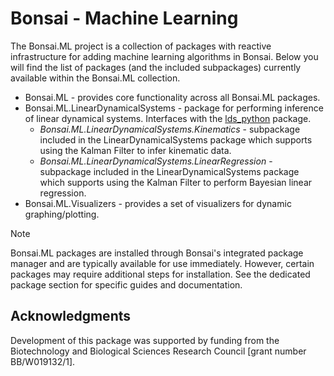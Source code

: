 # Bonsai - Machine Learning

The Bonsai.ML project is a collection of packages with reactive infrastructure for adding machine learning algorithms in Bonsai. Below you will find the list of packages (and the included subpackages) currently available within the Bonsai.ML collection.

* Bonsai.ML - provides core functionality across all Bonsai.ML packages.
* Bonsai.ML.LinearDynamicalSystems - package for performing inference of linear dynamical systems. Interfaces with the [lds_python](https://github.com/joacorapela/lds_python) package.
  - *Bonsai.ML.LinearDynamicalSystems.Kinematics* - subpackage included in the LinearDynamicalSystems package which supports using the Kalman Filter to infer kinematic data.
  - *Bonsai.ML.LinearDynamicalSystems.LinearRegression* - subpackage included in the LinearDynamicalSystems package which supports using the Kalman Filter to perform Bayesian linear regression.
* Bonsai.ML.Visualizers - provides a set of visualizers for dynamic graphing/plotting.

> [!NOTE]
> Bonsai.ML packages are installed through Bonsai's integrated package manager and are typically available for use immediately. However, certain packages may require additional steps for installation. See the dedicated package section for specific guides and documentation.

## Acknowledgments

Development of this package was supported by funding from the Biotechnology and Biological Sciences Research Council [grant number BB/W019132/1].